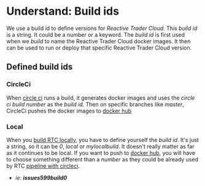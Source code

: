 # Understand: Build ids

We use a build id to define versions for *Reactive Trader Cloud*. This *build id* is a string. It could be a number or a keyword. The *build id* is first used when we *build* to name the Reactive Trader Cloud docker images. It then can be used to run or deploy that specific Reactive Trader Cloud version.

## Defined build ids
### CircleCi
When [circle ci][circleci] runs a build, it generates docker images and uses the *circle ci build number* as the *build id*. Then on specific branches like *master*, CircleCi pushes the docker images to [docker hub][dockerhub]

### Local
When you [build RTC locally][local-build], you have to define yourself the *build id*. It's just a string, so it can be *0*, *local* or *mylocalbuild*. It doesn't really matter as far as it continues to be local. If you want to push to [docker hub][dockerhub], you will have to choose something different than a *number* as they could be already used by RTC [pipeline with circleci][circleci].  
- *ie: **issues599build0***

[dockerhub]: https://store.docker.com/profiles/reactivetrader/
[circleci]: ./circleci.md
[local-build]: ./build-rtc-locally.md
